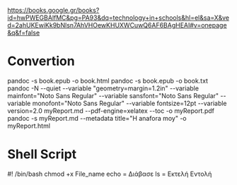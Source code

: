 https://books.google.gr/books?id=hwPWEGBAlfMC&pg=PA93&dq=technology+in+schools&hl=el&sa=X&ved=2ahUKEwiKk9bNlsn7AhVHOewKHUXWCuwQ6AF6BAgHEAI#v=onepage&q&f=false
# Convertion
pandoc -s book.epub -o book.html
pandoc -s book.epub -o book.txt
pandoc -N --quiet --variable "geometry=margin=1.2in" --variable mainfont="Noto Sans Regular" --variable sansfont="Noto Sans Regular" --variable monofont="Noto Sans Regular" --variable fontsize=12pt --variable version=2.0 myReport.md --pdf-engine=xelatex --toc -o myReport.pdf
pandoc -s myReport.md --metadata title="H anafora moy" -o myReport.html
# Shell Script
#! /bin/bash
chmod +x File_name
echo = Διάβασε
ls = Εκτελή Εντολή
